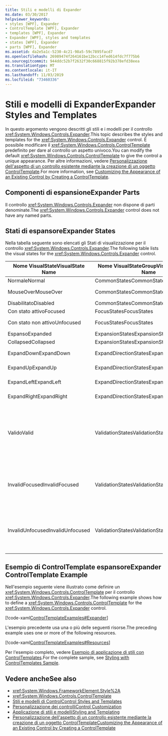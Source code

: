 ```yaml
---
title: Stili e modelli di Expander
ms.date: 03/30/2017
helpviewer_keywords:
- styles [WPF], Expander
- ControlTemplate [WPF], Expander
- templates [WPF], Expander
- Expander [WPF], styles and templates
- states [WPF], Expander
- parts [WPF], Expander
ms.assetid: da2e5a1c-5230-4c21-98a5-59c7895facd7
ms.openlocfilehash: 26989474f264161be12bcc14fed614fdc7f775b6
ms.sourcegitcommit: 944ddc52b7f2632f30c668815f92b378efd38eea
ms.translationtype: MT
ms.contentlocale: it-IT
ms.lasthandoff: 11/03/2019
ms.locfileid: "73460336"
---
```

# <a name="expander-styles-and-templates"></a><span data-ttu-id="77634-102">Stili e modelli di Expander</span><span class="sxs-lookup"><span data-stu-id="77634-102">Expander Styles and Templates</span></span>
<span data-ttu-id="77634-103">In questo argomento vengono descritti gli stili e i modelli per il controllo <xref:System.Windows.Controls.Expander>.</span><span class="sxs-lookup"><span data-stu-id="77634-103">This topic describes the styles and templates for the <xref:System.Windows.Controls.Expander> control.</span></span> <span data-ttu-id="77634-104">È possibile modificare il <xref:System.Windows.Controls.ControlTemplate> predefinito per dare al controllo un aspetto univoco.</span><span class="sxs-lookup"><span data-stu-id="77634-104">You can modify the default <xref:System.Windows.Controls.ControlTemplate> to give the control a unique appearance.</span></span> <span data-ttu-id="77634-105">Per altre informazioni, vedere [Personalizzazione dell'aspetto di un controllo esistente mediante la creazione di un oggetto ControlTemplate](customizing-the-appearance-of-an-existing-control.md).</span><span class="sxs-lookup"><span data-stu-id="77634-105">For more information, see [Customizing the Appearance of an Existing Control by Creating a ControlTemplate](customizing-the-appearance-of-an-existing-control.md).</span></span>  
  
## <a name="expander-parts"></a><span data-ttu-id="77634-106">Componenti di espansione</span><span class="sxs-lookup"><span data-stu-id="77634-106">Expander Parts</span></span>  
 <span data-ttu-id="77634-107">Il controllo <xref:System.Windows.Controls.Expander> non dispone di parti denominate.</span><span class="sxs-lookup"><span data-stu-id="77634-107">The <xref:System.Windows.Controls.Expander> control does not have any named parts.</span></span>  
  
## <a name="expander-states"></a><span data-ttu-id="77634-108">Stati di espansore</span><span class="sxs-lookup"><span data-stu-id="77634-108">Expander States</span></span>  
 <span data-ttu-id="77634-109">Nella tabella seguente sono elencati gli Stati di visualizzazione per il controllo <xref:System.Windows.Controls.Expander>.</span><span class="sxs-lookup"><span data-stu-id="77634-109">The following table lists the visual states for the <xref:System.Windows.Controls.Expander> control.</span></span>  
  
|<span data-ttu-id="77634-110">Nome VisualState</span><span class="sxs-lookup"><span data-stu-id="77634-110">VisualState Name</span></span>|<span data-ttu-id="77634-111">Nome VisualStateGroup</span><span class="sxs-lookup"><span data-stu-id="77634-111">VisualStateGroup Name</span></span>|<span data-ttu-id="77634-112">Descrizione</span><span class="sxs-lookup"><span data-stu-id="77634-112">Description</span></span>|  
|-|-|-|  
|<span data-ttu-id="77634-113">Normale</span><span class="sxs-lookup"><span data-stu-id="77634-113">Normal</span></span>|<span data-ttu-id="77634-114">CommonStates</span><span class="sxs-lookup"><span data-stu-id="77634-114">CommonStates</span></span>|<span data-ttu-id="77634-115">Lo stato predefinito.</span><span class="sxs-lookup"><span data-stu-id="77634-115">The default state.</span></span>|  
|<span data-ttu-id="77634-116">MouseOver</span><span class="sxs-lookup"><span data-stu-id="77634-116">MouseOver</span></span>|<span data-ttu-id="77634-117">CommonStates</span><span class="sxs-lookup"><span data-stu-id="77634-117">CommonStates</span></span>|<span data-ttu-id="77634-118">Il puntatore del mouse è posizionato sul controllo.</span><span class="sxs-lookup"><span data-stu-id="77634-118">The mouse pointer is positioned over the control.</span></span>|  
|<span data-ttu-id="77634-119">Disabilitato</span><span class="sxs-lookup"><span data-stu-id="77634-119">Disabled</span></span>|<span data-ttu-id="77634-120">CommonStates</span><span class="sxs-lookup"><span data-stu-id="77634-120">CommonStates</span></span>|<span data-ttu-id="77634-121">Il controllo è disabilitato.</span><span class="sxs-lookup"><span data-stu-id="77634-121">The control is disabled.</span></span>|  
|<span data-ttu-id="77634-122">Con stato attivo</span><span class="sxs-lookup"><span data-stu-id="77634-122">Focused</span></span>|<span data-ttu-id="77634-123">FocusStates</span><span class="sxs-lookup"><span data-stu-id="77634-123">FocusStates</span></span>|<span data-ttu-id="77634-124">Il controllo ha lo stato attivo.</span><span class="sxs-lookup"><span data-stu-id="77634-124">The control has focus.</span></span>|  
|<span data-ttu-id="77634-125">Con stato non attivo</span><span class="sxs-lookup"><span data-stu-id="77634-125">Unfocused</span></span>|<span data-ttu-id="77634-126">FocusStates</span><span class="sxs-lookup"><span data-stu-id="77634-126">FocusStates</span></span>|<span data-ttu-id="77634-127">Il controllo non ha lo stato attivo.</span><span class="sxs-lookup"><span data-stu-id="77634-127">The control does not have focus.</span></span>|  
|<span data-ttu-id="77634-128">Espanso</span><span class="sxs-lookup"><span data-stu-id="77634-128">Expanded</span></span>|<span data-ttu-id="77634-129">ExpansionStates</span><span class="sxs-lookup"><span data-stu-id="77634-129">ExpansionStates</span></span>|<span data-ttu-id="77634-130">Il controllo è espanso.</span><span class="sxs-lookup"><span data-stu-id="77634-130">The control is expanded.</span></span>|  
|<span data-ttu-id="77634-131">Collapsed</span><span class="sxs-lookup"><span data-stu-id="77634-131">Collapsed</span></span>|<span data-ttu-id="77634-132">ExpansionStates</span><span class="sxs-lookup"><span data-stu-id="77634-132">ExpansionStates</span></span>|<span data-ttu-id="77634-133">Il controllo non è espanso.</span><span class="sxs-lookup"><span data-stu-id="77634-133">The control is not expanded.</span></span>|  
|<span data-ttu-id="77634-134">ExpandDown</span><span class="sxs-lookup"><span data-stu-id="77634-134">ExpandDown</span></span>|<span data-ttu-id="77634-135">ExpandDirectionStates</span><span class="sxs-lookup"><span data-stu-id="77634-135">ExpandDirectionStates</span></span>|<span data-ttu-id="77634-136">Il controllo si espande verso il basso.</span><span class="sxs-lookup"><span data-stu-id="77634-136">The control expands down.</span></span>|  
|<span data-ttu-id="77634-137">ExpandUp</span><span class="sxs-lookup"><span data-stu-id="77634-137">ExpandUp</span></span>|<span data-ttu-id="77634-138">ExpandDirectionStates</span><span class="sxs-lookup"><span data-stu-id="77634-138">ExpandDirectionStates</span></span>|<span data-ttu-id="77634-139">Il controllo si espande verso l'alto.</span><span class="sxs-lookup"><span data-stu-id="77634-139">The control expands up.</span></span>|  
|<span data-ttu-id="77634-140">ExpandLeft</span><span class="sxs-lookup"><span data-stu-id="77634-140">ExpandLeft</span></span>|<span data-ttu-id="77634-141">ExpandDirectionStates</span><span class="sxs-lookup"><span data-stu-id="77634-141">ExpandDirectionStates</span></span>|<span data-ttu-id="77634-142">Il controllo si espande verso sinistra.</span><span class="sxs-lookup"><span data-stu-id="77634-142">The control expands left.</span></span>|  
|<span data-ttu-id="77634-143">ExpandRight</span><span class="sxs-lookup"><span data-stu-id="77634-143">ExpandRight</span></span>|<span data-ttu-id="77634-144">ExpandDirectionStates</span><span class="sxs-lookup"><span data-stu-id="77634-144">ExpandDirectionStates</span></span>|<span data-ttu-id="77634-145">Il controllo si espande a destra.</span><span class="sxs-lookup"><span data-stu-id="77634-145">The control expands right.</span></span>|  
|<span data-ttu-id="77634-146">Valido</span><span class="sxs-lookup"><span data-stu-id="77634-146">Valid</span></span>|<span data-ttu-id="77634-147">ValidationStates</span><span class="sxs-lookup"><span data-stu-id="77634-147">ValidationStates</span></span>|<span data-ttu-id="77634-148">Il controllo Usa la classe <xref:System.Windows.Controls.Validation> e la proprietà <xref:System.Windows.Controls.Validation.HasError%2A?displayProperty=nameWithType> associata è `false`.</span><span class="sxs-lookup"><span data-stu-id="77634-148">The control uses the <xref:System.Windows.Controls.Validation> class and the <xref:System.Windows.Controls.Validation.HasError%2A?displayProperty=nameWithType> attached property is `false`.</span></span>|  
|<span data-ttu-id="77634-149">InvalidFocused</span><span class="sxs-lookup"><span data-stu-id="77634-149">InvalidFocused</span></span>|<span data-ttu-id="77634-150">ValidationStates</span><span class="sxs-lookup"><span data-stu-id="77634-150">ValidationStates</span></span>|<span data-ttu-id="77634-151">Il <xref:System.Windows.Controls.Validation.HasError%2A?displayProperty=nameWithType> proprietà associata è `true` il controllo ha lo stato attivo.</span><span class="sxs-lookup"><span data-stu-id="77634-151">The <xref:System.Windows.Controls.Validation.HasError%2A?displayProperty=nameWithType> attached property is `true` has the control has focus.</span></span>|  
|<span data-ttu-id="77634-152">InvalidUnfocused</span><span class="sxs-lookup"><span data-stu-id="77634-152">InvalidUnfocused</span></span>|<span data-ttu-id="77634-153">ValidationStates</span><span class="sxs-lookup"><span data-stu-id="77634-153">ValidationStates</span></span>|<span data-ttu-id="77634-154">Il <xref:System.Windows.Controls.Validation.HasError%2A?displayProperty=nameWithType> proprietà associata è `true` ha il controllo non ha lo stato attivo.</span><span class="sxs-lookup"><span data-stu-id="77634-154">The <xref:System.Windows.Controls.Validation.HasError%2A?displayProperty=nameWithType> attached property is `true` has the control does not have focus.</span></span>|  
  
## <a name="expander-controltemplate-example"></a><span data-ttu-id="77634-155">Esempio di ControlTemplate espansore</span><span class="sxs-lookup"><span data-stu-id="77634-155">Expander ControlTemplate Example</span></span>  
 <span data-ttu-id="77634-156">Nell'esempio seguente viene illustrato come definire un <xref:System.Windows.Controls.ControlTemplate> per il controllo <xref:System.Windows.Controls.Expander>.</span><span class="sxs-lookup"><span data-stu-id="77634-156">The following example shows how to define a <xref:System.Windows.Controls.ControlTemplate> for the <xref:System.Windows.Controls.Expander> control.</span></span>  
  
 [!code-xaml[ControlTemplateExamples#Expander](~/samples/snippets/csharp/VS_Snippets_Wpf/ControlTemplateExamples/CS/resources/expander.xaml#expander)]  
  
 <span data-ttu-id="77634-157">L'esempio precedente usa una o più delle seguenti risorse.</span><span class="sxs-lookup"><span data-stu-id="77634-157">The preceding example uses one or more of the following resources.</span></span>  
  
 [!code-xaml[ControlTemplateExamples#Resources](~/samples/snippets/csharp/VS_Snippets_Wpf/ControlTemplateExamples/CS/resources/shared.xaml#resources)]  
  
 <span data-ttu-id="77634-158">Per l'esempio completo, vedere [Esempio di applicazione di stili con ControlTemplates](https://github.com/Microsoft/WPF-Samples/tree/master/Styles%20&%20Templates/IntroToStylingAndTemplating).</span><span class="sxs-lookup"><span data-stu-id="77634-158">For the complete sample, see [Styling with ControlTemplates Sample](https://github.com/Microsoft/WPF-Samples/tree/master/Styles%20&%20Templates/IntroToStylingAndTemplating).</span></span>  
  
## <a name="see-also"></a><span data-ttu-id="77634-159">Vedere anche</span><span class="sxs-lookup"><span data-stu-id="77634-159">See also</span></span>

- <xref:System.Windows.FrameworkElement.Style%2A>
- <xref:System.Windows.Controls.ControlTemplate>
- [<span data-ttu-id="77634-160">Stili e modelli di Control</span><span class="sxs-lookup"><span data-stu-id="77634-160">Control Styles and Templates</span></span>](control-styles-and-templates.md)
- [<span data-ttu-id="77634-161">Personalizzazione dei controlli</span><span class="sxs-lookup"><span data-stu-id="77634-161">Control Customization</span></span>](control-customization.md)
- [<span data-ttu-id="77634-162">Applicazione di stili e modelli</span><span class="sxs-lookup"><span data-stu-id="77634-162">Styling and Templating</span></span>](../../../desktop-wpf/fundamentals/styles-templates-overview.md)
- [<span data-ttu-id="77634-163">Personalizzazione dell'aspetto di un controllo esistente mediante la creazione di un oggetto ControlTemplate</span><span class="sxs-lookup"><span data-stu-id="77634-163">Customizing the Appearance of an Existing Control by Creating a ControlTemplate</span></span>](customizing-the-appearance-of-an-existing-control.md)
